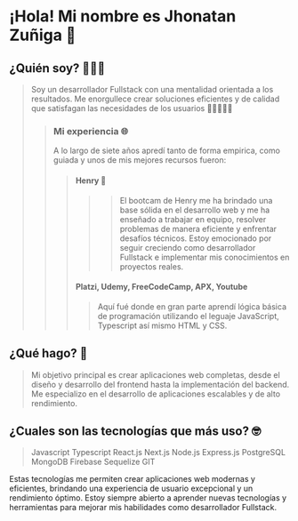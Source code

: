 
# ¡Hola! Mi nombre es Jhonatan Zuñiga 🫡

## ¿Quién soy? 🚧🚧🚧
> Soy un desarrollador Fullstack con una mentalidad orientada a los resultados. Me enorgullece crear soluciones eficientes y de calidad que satisfagan las necesidades de los usuarios ✍🏼🧑🏽‍💻
>> ### Mi experiencia 🌐
>> A lo largo de siete años apredí tanto de forma empirica, como guiada y unos de mis mejores recursos fueron:
>>> #### Henry 🚀
>>>>> El bootcam de Henry me ha brindado una base sólida en el desarrollo web y me ha enseñado a trabajar en equipo, resolver problemas de manera eficiente y enfrentar desafíos técnicos. Estoy emocionado por seguir creciendo como desarrollador Fullstack e implementar mis conocimientos en proyectos reales.
>>> #### Platzi, Udemy, FreeCodeCamp, APX, Youtube
>>>> Aquí fué donde en gran parte aprendí lógica básica de programación utilizando el leguaje JavaScript, Typescript así mismo  HTML y CSS.
## ¿Qué hago? 🤔
> Mi objetivo principal es crear aplicaciones web completas, desde el diseño y desarrollo del frontend hasta la implementación del backend. Me especializo en el desarrollo de aplicaciones escalables y de alto rendimiento.
## ¿Cuales son las tecnologías que más uso? 🤓
> Javascript
> Typescript
> React.js
> Next.js
> Node.js
> Express.js
> PostgreSQL
> MongoDB
> Firebase
> Sequelize
> GIT

Estas tecnologías me permiten crear aplicaciones web modernas y eficientes, brindando una experiencia de usuario excepcional y un rendimiento óptimo. Estoy siempre abierto a aprender nuevas tecnologías y herramientas para mejorar mis habilidades como desarrollador Fullstack.
